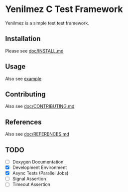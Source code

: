 # Yenilmez C Test Framework
Yenilmez is a simple test test framework. 

## Installation
Please see [doc/INSTALL.md](doc/INSTALL.md)

## Usage
Also see [example](example)

## Contributing
Also see [doc/CONTRIBUTING.md](doc/CONTRIBUTING.md)

## References
Also see [doc/REFERENCES.md](doc/REFERENCES.md)

## TODO
- [ ] Doxygen Documentation
- [X] Development Environment
- [X] Async Tests (Parallel Jobs)
- [ ] Signal Assertion
- [ ] Timeout Assertion
